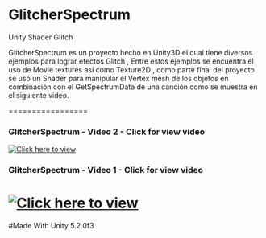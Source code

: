 # GlitcherSpectrum
Unity Shader Glitch

GlitcherSpectrum es un proyecto hecho en Unity3D el cual tiene diversos ejemplos para lograr efectos Glitch , Entre estos ejemplos se encuentra el uso de Movie textures así como Texture2D , como parte final del proyecto se usó un Shader para manipular el Vertex mesh de los objetos en combinación con el GetSpectrumData de una canción como se muestra en el siguiente video. 

=================
### GlitcherSpectrum - Video 2 - Click for view video
[![Click here to view](http://i.imgur.com/huIBJFR.png)](https://www.youtube.com/watch?v=1wfHH9bN0VE&feature=youtu.be)
### GlitcherSpectrum - Video 1 - Click for view video
[![Click here to view](http://i.imgur.com/rgjewFW.png?1)](https://www.youtube.com/watch?v=5F1qsYyjvpk&feature=youtu.be)
=================
#Made With Unity 5.2.0f3
